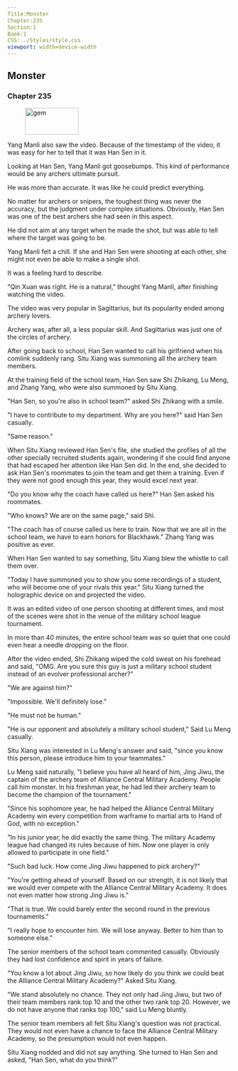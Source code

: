 ```yaml
---
Title:Monster 
Chapter:235 
Section:1 
Book:1 
CSS:../Styles/style.css 
viewport: width=device-width
---
```

  
## Monster
### Chapter 235
  
<figure>
	<img src="../Images/gem.gif" alt="gem" id="gem" width="120" height="60" />
</figure>
  

  
Yang Manli also saw the video. Because of the timestamp of the video, it was easy for her to tell that it was Han Sen in it.

Looking at Han Sen, Yang Manli got goosebumps. This kind of performance would be any archers ultimate pursuit.

He was more than accurate. It was like he could predict everything.

No matter for archers or snipers, the toughest thing was never the accuracy, but the judgment under complex situations. Obviously, Han Sen was one of the best archers she had seen in this aspect.

He did not aim at any target when he made the shot, but was able to tell where the target was going to be.

Yang Manli felt a chill. If she and Han Sen were shooting at each other, she might not even be able to make a single shot.

It was a feeling hard to describe.

"Qin Xuan was right. He is a natural," thought Yang Manli, after finishing watching the video.

The video was very popular in Sagittarius, but its popularity ended among archery lovers.

Archery was, after all, a less popular skill. And Sagittarius was just one of the circles of archery.

After going back to school, Han Sen wanted to call his girlfriend when his comlink suddenly rang. Situ Xiang was summoning all the archery team members.

At the training field of the school team, Han Sen saw Shi Zhikang, Lu Meng, and Zhang Yang, who were also summoned by Situ Xiang.

"Han Sen, so you're also in school team?" asked Shi Zhikang with a smile.

"I have to contribute to my department. Why are you here?" said Han Sen casually.

"Same reason."

When Situ Xiang reviewed Han Sen's file, she studied the profiles of all the other specially recruited students again, wondering if she could find anyone that had escaped her attention like Han Sen did. In the end, she decided to ask Han Sen's roommates to join the team and get them a training. Even if they were not good enough this year, they would excel next year.

"Do you know why the coach have called us here?" Han Sen asked his roommates.

"Who knows? We are on the same page," said Shi.

"The coach has of course called us here to train. Now that we are all in the school team, we have to earn honors for Blackhawk." Zhang Yang was positive as ever.

When Han Sen wanted to say something, Situ Xiang blew the whistle to call them over.

"Today I have summoned you to show you some recordings of a student, who will become one of your rivals this year." Situ Xiang turned the holographic device on and projected the video.

It was an edited video of one person shooting at different times, and most of the scenes were shot in the venue of the military school league tournament.

In more than 40 minutes, the entire school team was so quiet that one could even hear a needle dropping on the floor.

After the video ended, Shi Zhikang wiped the cold sweat on his forehead and said, "OMG. Are you sure this guy is just a military school student instead of an evolver professional archer?"

"We are against him?"

"Impossible. We'll definitely lose."

"He must not be human."

"He is our opponent and absolutely a military school student," Said Lu Meng casually.

Situ Xiang was interested in Lu Meng's answer and said, "since you know this person, please introduce him to your teammates."

Lu Meng said naturally, "I believe you have all heard of him, Jing Jiwu, the captain of the archery team of Alliance Central Military Academy. People call him monster. In his freshman year, he had led their archery team to become the champion of the tournament."

"Since his sophomore year, he had helped the Alliance Central Military Academy win every competition from warframe to martial arts to Hand of God, with no exception."

"In his junior year, he did exactly the same thing. The military Academy league had changed its rules because of him. Now one player is only allowed to participate in one field."

"Such bad luck. How come Jing Jiwu happened to pick archery?"

"You're getting ahead of yourself. Based on our strength, it is not likely that we would ever compete with the Alliance Central Military Academy. It does not even matter how strong Jing Jiwu is."

"That is true. We could barely enter the second round in the previous tournaments."

"I really hope to encounter him. We will lose anyway. Better to him than to someone else."

The senior members of the school team commented casually. Obviously they had lost confidence and spirit in years of failure.

"You know a lot about Jing Jiwu, so how likely do you think we could beat the Alliance Central Military Academy?" Asked Situ Xiang.

"We stand absolutely no chance. They not only had Jing Jiwu, but two of their team members rank top 10 and the other two rank top 20. However, we do not have anyone that ranks top 100," said Lu Meng bluntly.

The senior team members all felt Situ Xiang's question was not practical. They would not even have a chance to face the Alliance Central Military Academy, so the presumption would not even happen.

Situ Xiang nodded and did not say anything. She turned to Han Sen and asked, "Han Sen, what do you think?"